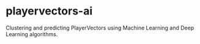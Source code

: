 # playervectors-ai
Clustering and predicting PlayerVectors using Machine Learning and Deep Learning algorithms.
